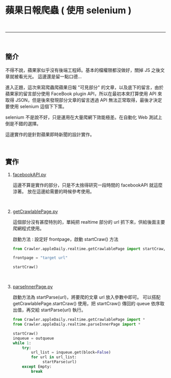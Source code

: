 #  蘋果日報爬蟲 ( 使用 selenium )

<br>

---

<br>

## 簡介

不得不說，蘋果家似乎沒有後端工程師。基本的檔權限都沒做好，關掉 JS 之後文章就被看光光。
這邊還是留一點口德...

進入正題，這次來寫爬蟲爬蘋果日報 "可見部分" 的文章，以及底下的留言，由於蘋果家的留言部分使用
FaceBook plugin API，所以在最初本來打算使用 API 來取得 JSON，但是後來發現部分文章的留言透過 API 
無法正常取得，最後才決定要使用 selenium 這個下下策。

selenium 不是說不好，只是運用在大量爬網下效能極差。在自動化 Web 測試上倒是不錯的選擇。

這邊實作的是針對蘋果即時新聞的設計實作。

<br>

## 實作

1. [facebookAPI.py](./realtime/facebookAPI.py)

    這邊不算是實作的部分，只是不太捨得研究一段時間的 facebookAPI 就這麼涼著。
    放在這邊給需要的時候參考使用。
    
    <br>
    
2.  [getCrawlablePage.py](./realtime/getCrawlablePage.py)

    這個部分沒有甚麼特別的，單純把 realtime 部分的 url 抓下來，供給後面主要爬網程式使用。
    
    啟動方法 : 設定好 frontpage，啟動 startCraw() 方法
    
    ```python
    from Crawler.appleDaily.realtime.getCrawlablePage import startCraw, frontpage
    
    frontpage = "target url"
    
    startCraw()
    ```
    
    <br>
    
3.  [parseInnerPage.py](./realtime/parseInnerPage.py)

    啟動方法為 startParse(url)，將要爬的文章 url 放入參數中即可。
    可以搭配 getCrawlablePage.startCraw() 使用，把 startCraw() 傳回的 queue 
    依序取出值，再交給 startParse(url) 執行。
    
    ```python
    from Crawler.appleDaily.realtime.getCrawlablePage import *
    from Crawler.appleDaily.realtime.parseInnerPage import *
    
    startCraw()
    inqueue = outqueue
    while 1:
        try:
            url_list = inqueue.get(block=False)
            for url in url_list:
                 startParse(url)
        except Empty:
            break
       ```

    

